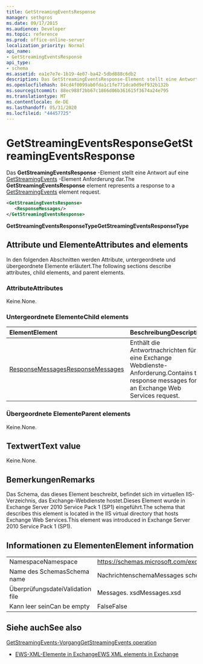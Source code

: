 ```yaml
---
title: GetStreamingEventsResponse
manager: sethgros
ms.date: 09/17/2015
ms.audience: Developer
ms.topic: reference
ms.prod: office-online-server
localization_priority: Normal
api_name:
- GetStreamingEventsResponse
api_type:
- schema
ms.assetid: ea1e7e7e-1b19-4e07-ba42-5dbd888c6db2
description: Das GetStreamingEventsResponse-Element stellt eine Antwort auf eine GetStreamingEvents-Element Anforderung dar.
ms.openlocfilehash: 84cd4f0099ab0fda1c1fe771dca0d9ef932b132b
ms.sourcegitcommit: 88ec988f2bb67c1866d06b361615f3674a24e795
ms.translationtype: MT
ms.contentlocale: de-DE
ms.lasthandoff: 05/31/2020
ms.locfileid: "44457725"
---
```

# <a name="getstreamingeventsresponse"></a><span data-ttu-id="1bb99-103">GetStreamingEventsResponse</span><span class="sxs-lookup"><span data-stu-id="1bb99-103">GetStreamingEventsResponse</span></span>

<span data-ttu-id="1bb99-104">Das **GetStreamingEventsResponse** -Element stellt eine Antwort auf eine [GetStreamingEvents](getstreamingevents.md) -Element Anforderung dar.</span><span class="sxs-lookup"><span data-stu-id="1bb99-104">The **GetStreamingEventsResponse** element represents a response to a [GetStreamingEvents](getstreamingevents.md) element request.</span></span> 
  
```xml
<GetStreamingEventsResponse>
   <ResponseMessages/>
</GetStreamingEventsResponse>
```

 <span data-ttu-id="1bb99-105">**GetStreamingEventsResponseType**</span><span class="sxs-lookup"><span data-stu-id="1bb99-105">**GetStreamingEventsResponseType**</span></span>
## <a name="attributes-and-elements"></a><span data-ttu-id="1bb99-106">Attribute und Elemente</span><span class="sxs-lookup"><span data-stu-id="1bb99-106">Attributes and elements</span></span>

<span data-ttu-id="1bb99-107">In den folgenden Abschnitten werden Attribute, untergeordnete und übergeordnete Elemente erläutert.</span><span class="sxs-lookup"><span data-stu-id="1bb99-107">The following sections describe attributes, child elements, and parent elements.</span></span>
  
### <a name="attributes"></a><span data-ttu-id="1bb99-108">Attribute</span><span class="sxs-lookup"><span data-stu-id="1bb99-108">Attributes</span></span>

<span data-ttu-id="1bb99-109">Keine.</span><span class="sxs-lookup"><span data-stu-id="1bb99-109">None.</span></span>
  
### <a name="child-elements"></a><span data-ttu-id="1bb99-110">Untergeordnete Elemente</span><span class="sxs-lookup"><span data-stu-id="1bb99-110">Child elements</span></span>

|<span data-ttu-id="1bb99-111">**Element**</span><span class="sxs-lookup"><span data-stu-id="1bb99-111">**Element**</span></span>|<span data-ttu-id="1bb99-112">**Beschreibung**</span><span class="sxs-lookup"><span data-stu-id="1bb99-112">**Description**</span></span>|
|:-----|:-----|
|[<span data-ttu-id="1bb99-113">ResponseMessages</span><span class="sxs-lookup"><span data-stu-id="1bb99-113">ResponseMessages</span></span>](responsemessages.md) <br/> |<span data-ttu-id="1bb99-114">Enthält die Antwortnachrichten für eine Exchange Webdienste-Anforderung.</span><span class="sxs-lookup"><span data-stu-id="1bb99-114">Contains the response messages for an Exchange Web Services request.</span></span>  <br/> |
   
### <a name="parent-elements"></a><span data-ttu-id="1bb99-115">Übergeordnete Elemente</span><span class="sxs-lookup"><span data-stu-id="1bb99-115">Parent elements</span></span>

<span data-ttu-id="1bb99-116">Keine.</span><span class="sxs-lookup"><span data-stu-id="1bb99-116">None.</span></span>
  
## <a name="text-value"></a><span data-ttu-id="1bb99-117">Textwert</span><span class="sxs-lookup"><span data-stu-id="1bb99-117">Text value</span></span>

<span data-ttu-id="1bb99-118">Keine.</span><span class="sxs-lookup"><span data-stu-id="1bb99-118">None.</span></span>
  
## <a name="remarks"></a><span data-ttu-id="1bb99-119">Bemerkungen</span><span class="sxs-lookup"><span data-stu-id="1bb99-119">Remarks</span></span>

<span data-ttu-id="1bb99-120">Das Schema, das dieses Element beschreibt, befindet sich im virtuellen IIS-Verzeichnis, das Exchange-Webdienste hostet.Dieses Element wurde in Exchange Server 2010 Service Pack 1 (SP1) eingeführt.</span><span class="sxs-lookup"><span data-stu-id="1bb99-120">The schema that describes this element is located in the IIS virtual directory that hosts Exchange Web Services.This element was introduced in Exchange Server 2010 Service Pack 1 (SP1).</span></span>
  
## <a name="element-information"></a><span data-ttu-id="1bb99-121">Informationen zu Elementen</span><span class="sxs-lookup"><span data-stu-id="1bb99-121">Element information</span></span>

|||
|:-----|:-----|
|<span data-ttu-id="1bb99-122">Namespace</span><span class="sxs-lookup"><span data-stu-id="1bb99-122">Namespace</span></span>  <br/> |https://schemas.microsoft.com/exchange/services/2006/messages  <br/> |
|<span data-ttu-id="1bb99-123">Name des Schemas</span><span class="sxs-lookup"><span data-stu-id="1bb99-123">Schema name</span></span>  <br/> |<span data-ttu-id="1bb99-124">Nachrichtenschema</span><span class="sxs-lookup"><span data-stu-id="1bb99-124">Messages schema</span></span>  <br/> |
|<span data-ttu-id="1bb99-125">Überprüfungsdatei</span><span class="sxs-lookup"><span data-stu-id="1bb99-125">Validation file</span></span>  <br/> |<span data-ttu-id="1bb99-126">Messages. xsd</span><span class="sxs-lookup"><span data-stu-id="1bb99-126">Messages.xsd</span></span>  <br/> |
|<span data-ttu-id="1bb99-127">Kann leer sein</span><span class="sxs-lookup"><span data-stu-id="1bb99-127">Can be empty</span></span>  <br/> |<span data-ttu-id="1bb99-128">False</span><span class="sxs-lookup"><span data-stu-id="1bb99-128">False</span></span>  <br/> |
   
## <a name="see-also"></a><span data-ttu-id="1bb99-129">Siehe auch</span><span class="sxs-lookup"><span data-stu-id="1bb99-129">See also</span></span>



[<span data-ttu-id="1bb99-130">GetStreamingEvents-Vorgang</span><span class="sxs-lookup"><span data-stu-id="1bb99-130">GetStreamingEvents operation</span></span>](getstreamingevents-operation.md)


- [<span data-ttu-id="1bb99-131">EWS-XML-Elemente in Exchange</span><span class="sxs-lookup"><span data-stu-id="1bb99-131">EWS XML elements in Exchange</span></span>](ews-xml-elements-in-exchange.md)


